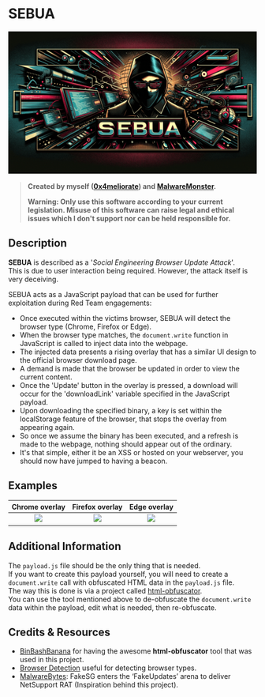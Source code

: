 # SEBUA
<img src="pictures/SEBUA.gif" width="650" height="auto">

> **Created by myself ([0x4meliorate](https://github.com/0x4meliorate)) and [MalwareMonster](https://github.com/malwaremonster).**
>
> __Warning: Only use this software according to your current legislation. Misuse of this software can raise legal and ethical issues which I don't support nor can be held responsible for.__

## Description
**SEBUA** is described as a '*Social Engineering Browser Update Attack*'.  
This is due to user interaction being required. However, the attack itself is very deceiving.

SEBUA acts as a JavaScript payload that can be used for further exploitation during Red Team engagements:
- Once executed within the victims browser, SEBUA will detect the browser type (Chrome, Firefox or Edge).
- When the browser type matches, the `document.write` function in JavaScript is called to inject data into the webpage.
- The injected data presents a rising overlay that has a similar UI design to the official browser download page.  
- A demand is made that the browser be updated in order to view the current content.  
- Once the 'Update' button in the overlay is pressed, a download will occur for the 'downloadLink' variable specified in the JavaScript payload.  
- Upon downloading the specified binary, a key is set within the localStorage feature of the browser, that stops the overlay from appearing again.  
- So once we assume the binary has been executed, and a refresh is made to the webpage, nothing should appear out of the ordinary.
- It's that simple, either it be an XSS or hosted on your webserver, you should now have jumped to having a beacon.

## Examples
Chrome overlay             |  Firefox overlay          | Edge overlay
:-------------------------:|:-------------------------:|:-------------------------:
![](pictures/Chrome.gif)  |  ![](pictures/Firefox.gif) | ![](pictures/Edge.gif)

## Additional Information
The `payload.js` file should be the only thing that is needed.  
If you want to create this payload yourself, you will need to create a `document.write` call with obfuscated HTML data in the `payload.js` file.  
The way this is done is via a project called [html-obfuscator](https://github.com/BinBashBanana/html-obfuscator).  
You can use the tool mentioned above to de-obfuscate the `document.write` data within the payload, edit what is needed, then re-obfuscate.

## Credits & Resources
- [BinBashBanana](https://github.com/BinBashBanana) for having the awesome **html-obfuscator** tool that was used in this project.
- [Browser Detection](https://stackoverflow.com/questions/9847580/how-to-detect-safari-chrome-ie-firefox-and-opera-browsers) useful for detecting browser types.
- [MalwareBytes](https://www.malwarebytes.com/blog/threat-intelligence/2023/07/socgholish-copycat-delivers-netsupport-rat): FakeSG enters the ‘FakeUpdates’ arena to deliver NetSupport RAT (Inspiration behind this project).
